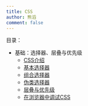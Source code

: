 ```yaml
---
title: CSS
author: 熊滔
comment: false
---
```


目录：

- 基础：选择器、层叠与优先级
  - [CSS介绍](CSS介绍)
  - [基本选择器](基本选择器)
  - [组合选择器](组合选择器)
  - [伪类选择器](伪类选择器)
  - [层叠与优先级](层叠与优先级)
  - [在浏览器中调试CSS](在浏览器中调试CSS)

